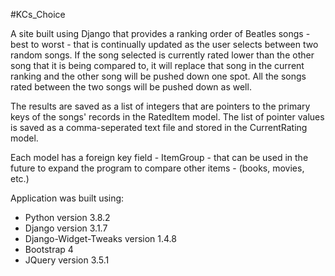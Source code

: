 #KCs_Choice

A site built using Django that provides a ranking order of Beatles songs - best to worst - that is continually updated as the user selects between two random songs. If the song selected is currently rated lower than the other song that it is being compared to, it will replace that song in the current ranking and the other song will be pushed down one spot. All the songs rated between the two songs will be pushed down as well.

The results are saved as a list of integers that are pointers to the primary keys of the songs' records in the RatedItem model. The list of pointer values is saved as a comma-seperated text file and stored in the CurrentRating model.

Each model has a foreign key field - ItemGroup - that can be used in the future to expand the program to compare other items - (books, movies, etc.)

Application was built using: 
* Python version 3.8.2
* Django version 3.1.7
* Django-Widget-Tweaks version 1.4.8
* Bootstrap 4
* JQuery version 3.5.1

